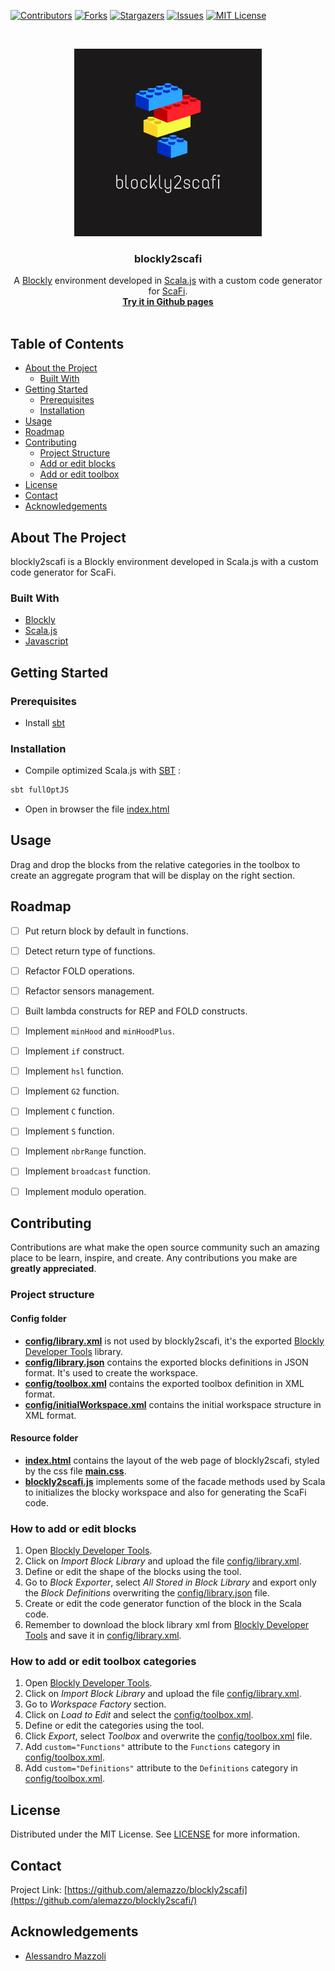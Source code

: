 [![Contributors][contributors-shield]][contributors-url]
[![Forks][forks-shield]][forks-url]
[![Stargazers][stars-shield]][stars-url]
[![Issues][issues-shield]][issues-url]
[![MIT License][license-shield]][license-url]


<!-- PROJECT LOGO -->
<br />
<p align="center">
  <a href="https://github.com/alemazzo/blockly2scafi">
    <img src="https://github.com/alemazzo/blockly2scafi/blob/master/blockly2scafi.png" alt="Logo" width="300" height="300">
  </a>

  <h3 align="center">blockly2scafi</h3>

  <p align="center">
    A <a href="https://developers.google.com/blockly/">Blockly</a> environment developed in <a href="http://www.scala-js.org/">Scala.js</a> with a custom code generator for <a href="https://scafi.github.io/">ScaFi</a>.
    <br />
    <a href="https://alemazzo.github.io/blockly2scafi/"><strong>Try it in Github pages</strong></a>
    <br />
    <br />
  </p>
</p>

<!-- TABLE OF CONTENTS -->
## Table of Contents

* [About the Project](#about-the-project)
  * [Built With](#built-with)
* [Getting Started](#getting-started)
  * [Prerequisites](#prerequisites)
  * [Installation](#installation)
* [Usage](#usage)
* [Roadmap](#roadmap)
* [Contributing](#contributing)
  * [Project Structure](#project-structure)
  * [Add or edit blocks](#how-to-add-or-edit-blocks)
  * [Add or edit toolbox](#how-to-add-or-edit-toolbox-categories)
* [License](#license)
* [Contact](#contact)
* [Acknowledgements](#acknowledgements)

<!-- ABOUT THE PROJECT -->
## About The Project

blockly2scafi is a Blockly environment developed in Scala.js with a custom code generator for ScaFi.

### Built With

* [Blockly](https://developers.google.com/blockly)
* [Scala.js](https://www.scala-js.org/)
* [Javascript](https://www.javascript.com/)

<!-- GETTING STARTED -->
## Getting Started

### Prerequisites

- Install [sbt](https://www.scala-sbt.org/)

### Installation

- Compile optimized Scala.js with [SBT](https://www.scala-sbt.org/) :

```sh
sbt fullOptJS
```

- Open in browser the file [index.html](src/main/resources/index.html)


<!-- USAGE EXAMPLES -->
## Usage

Drag and drop the blocks from the relative categories in the toolbox to create an aggregate program that will be display on the right section.

<!-- ROADMAP -->
## Roadmap

- [ ] Put return block by default in functions.
- [ ] Detect return type of functions.
- [ ] Refactor FOLD operations.
- [ ] Refactor sensors management.
- [ ] Built lambda constructs for REP and FOLD constructs.
- [ ] Implement `minHood` and `minHoodPlus`.
- [ ] Implement `if` construct.
- [ ] Implement `hsl` function.
- [ ] Implement `G2` function.
- [ ] Implement `C` function.
- [ ] Implement `S` function.
- [ ] Implement `nbrRange` function.
- [ ] Implement `broadcast` function.
- [ ] Implement modulo operation.


## Contributing

Contributions are what make the open source community such an amazing place to be learn, inspire, and create. Any contributions you make are **greatly appreciated**.

### Project structure

#### Config folder
- **[config/library.xml](src/main/resources/config/library.xml)** is not used by blockly2scafi, it's the exported [Blockly Developer Tools](https://blockly-demo.appspot.com/static/demos/blockfactory/index.html#) library.
- **[config/library.json](src/main/resources/config/library.json)** contains the exported blocks definitions in JSON format. It's used to create the workspace.
- **[config/toolbox.xml](src/main/resources/config/toolbox.xml)** contains the exported toolbox definition in XML format.
- **[config/initialWorkspace.xml](src/main/resources/config/initialWorkspace.xml)** contains the initial workspace structure in XML format.

#### Resource folder
- **[index.html](src/main/resources/index.html)** contains the layout of the web page of blockly2scafi, styled by the css file **[main.css](src/main/resources/main.css)**.
- **[blockly2scafi.js](src/main/resources/blockly2scafi.js)** implements some of the facade methods used by Scala to initializes the blocky workspace and also for generating the ScaFi code.

### How to add or edit blocks
1. Open [Blockly Developer Tools](https://blockly-demo.appspot.com/static/demos/blockfactory/index.html#).
2. Click on *Import Block Library* and upload the file [config/library.xml](src/main/resources/config/library.xml).
3. Define or edit the shape of the blocks using the tool.
4. Go to *Block Exporter*, select *All Stored in Block Library* and export only the *Block Definitions* overwriting the [config/library.json](src/main/resources/config/library.json) file. 
5. Create or edit the code generator function of the block in the Scala code.
6. Remember to download the block library xml from [Blockly Developer Tools](https://blockly-demo.appspot.com/static/demos/blockfactory/index.html#) and save it in [config/library.xml](src/main/resources/config/library.xml).

### How to add or edit toolbox categories
1. Open [Blockly Developer Tools](https://blockly-demo.appspot.com/static/demos/blockfactory/index.html#).
2. Click on *Import Block Library* and upload the file [config/library.xml](src/main/resources/config/library.xml).
3. Go to *Workspace Factory* section.
4. Click on *Load to Edit* and select the [config/toolbox.xml](src/main/resources/config/toolbox.xml).
5. Define or edit the categories using the tool.
6. Click *Export*, select *Toolbox* and overwrite the [config/toolbox.xml](src/main/resources/config/toolbox.xml) file.
7. Add `custom="Functions"` attribute to the `Functions` category in [config/toolbox.xml](src/main/resources/config/toolbox.xml).
8. Add `custom="Definitions"` attribute to the `Definitions` category in [config/toolbox.xml](src/main/resources/config/toolbox.xml).


<!-- LICENSE -->
## License

Distributed under the MIT License. See [LICENSE](https://github.com/alemazzo/blockly2scafi/blob/main/LICENSE) for more information.

<!-- CONTACT -->
## Contact

Project Link: [https://github.com/alemazzo/blockly2scafi](https://github.com/alemazzo/blockly2scafi/)

<!-- ACKNOWLEDGEMENTS -->
## Acknowledgements

* [Alessandro Mazzoli](https://www.linkedin.com/in/alessandro-mazzoli-009868140/)


<!-- MARKDOWN LINKS & IMAGES -->
<!-- https://www.markdownguide.org/basic-syntax/#reference-style-links -->
[contributors-shield]: https://img.shields.io/github/contributors/alemazzo/blockly2scafi.svg?style=flat-square
[contributors-url]: https://github.com/alemazzo/blockly2scafi/graphs/contributors
[forks-shield]: https://img.shields.io/github/forks/alemazzo/blockly2scafi.svg?style=flat-square
[forks-url]: https://github.com/alemazzo/blockly2scafi/network/members
[stars-shield]: https://img.shields.io/github/stars/alemazzo/blockly2scafi.svg?style=flat-square
[stars-url]: https://github.com/alemazzo/blockly2scafi/stargazers
[issues-shield]: https://img.shields.io/github/issues/alemazzo/blockly2scafi.svg?style=flat-square
[issues-url]: https://github.com/alemazzo/blockly2scafi/issues
[license-shield]: https://img.shields.io/github/license/alemazzo/blockly2scafi.svg?style=flat-square
[license-url]: https://github.com/alemazzo/blockly2scafi/blob/master/LICENSE.
